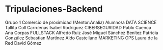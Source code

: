 # Tripulaciones-Backend

Grupo 1 Comercio de proximidad
(Mentor:Analía)
Alumno/a
DATA SCIENCE
Tallita Coll Carrdenas
Isabel Rodríguez
CIBERSEGURIDAD
Pablo Cuenca
Ana Corpas
FULLSTACK
Alfredo Ruiz
José Miguel Sánchez Benítez
Patricia González
Sebastian Martínez
Aldo Castellano
MARKETING OPS
Laura de la Red
David Gómez
